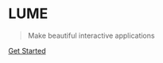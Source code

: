 <!-- ![](_media/logoipsum.png) -->

# LUME

> Make beautiful interactive applications

[Get Started](install.md)
